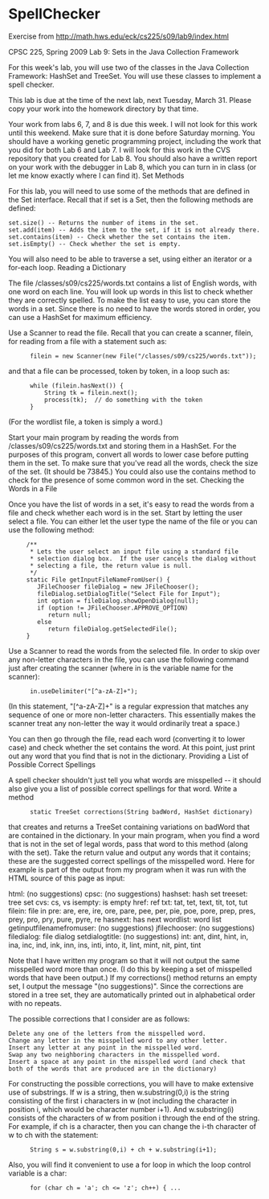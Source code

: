# SpellChecker
Exercise from http://math.hws.edu/eck/cs225/s09/lab9/index.html


CPSC 225, Spring 2009
Lab 9: Sets in the Java Collection Framework

For this week's lab, you will use two of the classes in the Java Collection Framework: HashSet and TreeSet. You will use these classes to implement a spell checker.

This lab is due at the time of the next lab, next Tuesday, March 31. Please copy your work into the homework directory by that time.

Your work from labs 6, 7, and 8 is due this week. I will not look for this work until this weekend. Make sure that it is done before Saturday morning. You should have a working genetic programming project, including the work that you did for both Lab 6 and Lab 7. I will look for this work in the CVS repository that you created for Lab 8. You should also have a written report on your work with the debugger in Lab 8, which you can turn in in class (or let me know exactly where I can find it).
Set Methods

For this lab, you will need to use some of the methods that are defined in the Set interface. Recall that if set is a Set, then the following methods are defined:

    set.size() -- Returns the number of items in the set.
    set.add(item) -- Adds the item to the set, if it is not already there.
    set.contains(item) -- Check whether the set contains the item.
    set.isEmpty() -- Check whether the set is empty.

You will also need to be able to traverse a set, using either an iterator or a for-each loop.
Reading a Dictionary

The file /classes/s09/cs225/words.txt contains a list of English words, with one word on each line. You will look up words in this list to check whether they are correctly spelled. To make the list easy to use, you can store the words in a set. Since there is no need to have the words stored in order, you can use a HashSet for maximum efficiency.

Use a Scanner to read the file. Recall that you can create a scanner, filein, for reading from a file with a statement such as:

          filein = new Scanner(new File("/classes/s09/cs225/words.txt"));

and that a file can be processed, token by token, in a loop such as:

          while (filein.hasNext()) {
              String tk = filein.next();
              process(tk);  // do something with the token
          }

(For the wordlist file, a token is simply a word.)

Start your main program by reading the words from /classes/s09/cs225/words.txt and storing them in a HashSet<String>. For the purposes of this program, convert all words to lower case before putting them in the set. To make sure that you've read all the words, check the size of the set. (It should be 73845.) You could also use the contains method to check for the presence of some common word in the set.
Checking the Words in a File

Once you have the list of words in a set, it's easy to read the words from a file and check whether each word is in the set. Start by letting the user select a file. You can either let the user type the name of the file or you can use the following method:

         /**
          * Lets the user select an input file using a standard file
          * selection dialog box.  If the user cancels the dialog without
          * selecting a file, the return value is null.
          */
         static File getInputFileNameFromUser() {
            JFileChooser fileDialog = new JFileChooser();
            fileDialog.setDialogTitle("Select File for Input");
            int option = fileDialog.showOpenDialog(null);
            if (option != JFileChooser.APPROVE_OPTION)
               return null;
            else
               return fileDialog.getSelectedFile();
         }

Use a Scanner to read the words from the selected file. In order to skip over any non-letter characters in the file, you can use the following command just after creating the scanner (where in is the variable name for the scanner):

          in.useDelimiter("[^a-zA-Z]+");

(In this statement, "[^a-zA-Z]+" is a regular expression that matches any sequence of one or more non-letter characters. This essentially makes the scanner treat any non-letter the way it would ordinarily treat a space.)

You can then go through the file, read each word (converting it to lower case) and check whether the set contains the word. At this point, just print out any word that you find that is not in the dictionary.
Providing a List of Possible Correct Spellings

A spell checker shouldn't just tell you what words are misspelled -- it should also give you a list of possible correct spellings for that word. Write a method

          static TreeSet corrections(String badWord, HashSet dictionary)

that creates and returns a TreeSet<String> containing variations on badWord that are contained in the dictionary. In your main program, when you find a word that is not in the set of legal words, pass that word to this method (along with the set). Take the return value and output any words that it contains; these are the suggested correct spellings of the misspelled word. Here for example is part of the output from my program when it was run with the HTML source of this page as input:

   html: (no suggestions)
   cpsc: (no suggestions)
   hashset: hash set
   treeset: tree set
   cvs: cs, vs
   isempty: is empty
   href: ref
   txt: tat, tet, text, tit, tot, tut
   filein: file in
   pre: are, ere, ire, ore, pare, pee, per, pie, poe, pore, prep, pres, prey, pro, pry, pure, pyre, re
   hasnext: has next
   wordlist: word list
   getinputfilenamefromuser: (no suggestions)
   jfilechooser: (no suggestions)
   filedialog: file dialog
   setdialogtitle: (no suggestions)
   int: ant, dint, hint, in, ina, inc, ind, ink, inn, ins, inti, into, it, lint, mint, nit, pint, tint

Note that I have written my program so that it will not output the same misspelled word more than once. (I do this by keeping a set of misspelled words that have been output.) If my corrections() method returns an empty set, I output the message "(no suggestions)". Since the corrections are stored in a tree set, they are automatically printed out in alphabetical order with no repeats.

The possible corrections that I consider are as follows:

    Delete any one of the letters from the misspelled word.
    Change any letter in the misspelled word to any other letter.
    Insert any letter at any point in the misspelled word.
    Swap any two neighboring characters in the misspelled word.
    Insert a space at any point in the misspelled word (and check that both of the words that are produced are in the dictionary)

For constructing the possible corrections, you will have to make extensive use of substrings. If w is a string, then w.substring(0,i) is the string consisting of the first i characters in w (not including the character in position i, which would be character number i+1). And w.substring(i) consists of the characters of w from position i through the end of the string. For example, if ch is a character, then you can change the i-th character of w to ch with the statement:

          String s = w.substring(0,i) + ch + w.substring(i+1);

Also, you will find it convenient to use a for loop in which the loop control variable is a char:

          for (char ch = 'a'; ch <= 'z'; ch++) { ...
